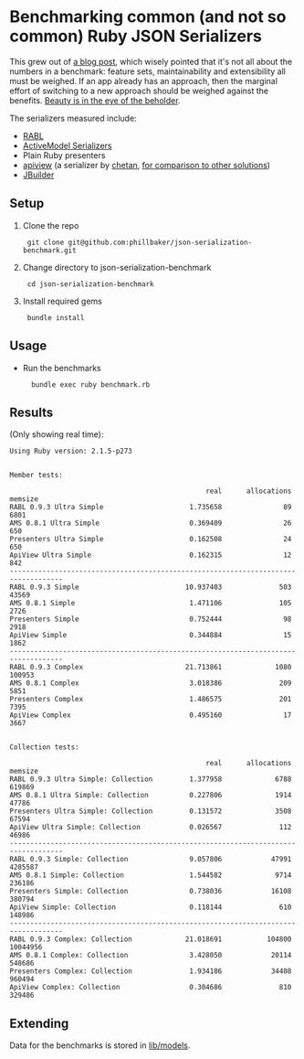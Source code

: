 # Benchmarking common (and not so common) Ruby JSON Serializers

This grew out of [a blog post](http://techblog.thescore.com/benchmarking-json-generation-in-ruby/), which wisely pointed that it's not all about the numbers in a benchmark: feature sets, maintainability and extensibility all must be weighed. If an app already has an approach, then the marginal effort of switching to a new approach should be weighed against the benefits. [Beauty is in the eye of the beholder](http://en.wikipedia.org/wiki/Lies,_damned_lies,_and_statistics).

The serializers measured include:
* [RABL](https://github.com/nesquena/rabl/)
* [ActiveModel Serializers](https://github.com/rails-api/active_model_serializers)
* Plain Ruby presenters
* [apiview](https://github.com/mindreframer/api_view) (a serializer by [chetan](https://github.com/chetan), [for comparison to other solutions](https://github.com/chetan/json_serialization_benchmark/tree/api_view/lib/api_view))
* [JBuilder](https://github.com/rails/jbuilder)

## Setup

1. Clone the repo

        git clone git@github.com:phillbaker/json-serialization-benchmark.git

2. Change directory to json-serialization-benchmark

        cd json-serialization-benchmark

3. Install required gems

        bundle install

## Usage

* Run the benchmarks

        bundle exec ruby benchmark.rb

## Results

(Only showing real time):

```
Using Ruby version: 2.1.5-p273


Member tests:

                                                real      allocations      memsize
RABL 0.9.3 Ultra Simple                     1.735658               89         6801
AMS 0.8.1 Ultra Simple                      0.369409               26          650
Presenters Ultra Simple                     0.162508               24          650
ApiView Ultra Simple                        0.162315               12          842
-----------------------------------------------------------------------------------
RABL 0.9.3 Simple                          10.937403              503        43569
AMS 0.8.1 Simple                            1.471106              105         2726
Presenters Simple                           0.752444               98         2918
ApiView Simple                              0.344884               15         1862
-----------------------------------------------------------------------------------
RABL 0.9.3 Complex                         21.713861             1080       100953
AMS 0.8.1 Complex                           3.018386              209         5851
Presenters Complex                          1.486575              201         7395
ApiView Complex                             0.495160               17         3667


Collection tests:

                                                real      allocations      memsize
RABL 0.9.3 Ultra Simple: Collection         1.377958             6788       619869
AMS 0.8.1 Ultra Simple: Collection          0.227806             1914        47786
Presenters Ultra Simple: Collection         0.131572             3508        67594
ApiView Ultra Simple: Collection            0.026567              112        46986
-----------------------------------------------------------------------------------
RABL 0.9.3 Simple: Collection               9.057806            47991      4285587
AMS 0.8.1 Simple: Collection                1.544582             9714       236186
Presenters Simple: Collection               0.738036            16108       380794
ApiView Simple: Collection                  0.118144              610       148986
-----------------------------------------------------------------------------------
RABL 0.9.3 Complex: Collection             21.018691           104800     10044956
AMS 0.8.1 Complex: Collection               3.428050            20114       548686
Presenters Complex: Collection              1.934186            34408       960494
ApiView Complex: Collection                 0.304686              810       329486
```

## Extending

Data for the benchmarks is stored in [lib/models](lib/models).

